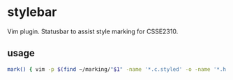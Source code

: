 # stylebar
Vim plugin. Statusbar to assist style marking for CSSE2310.

## usage
```bash
mark() { vim -p $(find ~/marking/"$1" -name '*.c.styled' -o -name '*.h.styled') -c "cd ~/marking/$1" ; }
```
